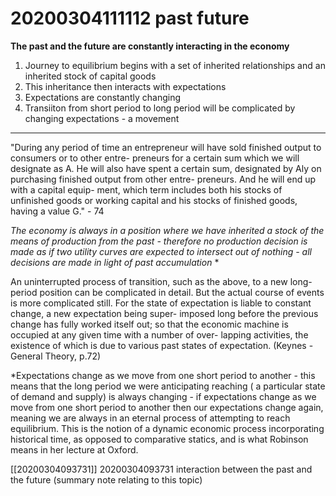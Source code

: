 20200304111112 past future
==========================



**The past and the future are constantly interacting in the economy**
1. Journey to equilibrium begins with a set of inherited relationships and an inherited stock of capital goods
2. This inheritance then interacts with expectations
3. Expectations are constantly changing
4. Transiiton from short period to long period will be complicated by changing expectations - a movement 

---

"During any period of time an entrepreneur will have  sold finished output to consumers or to other entre-  preneurs for a certain sum which we will designate as  A. He will also have spent a certain sum, designated  by Aly on purchasing finished output from other entre-  preneurs. And he will end up with a capital equip-  ment, which term includes both his stocks of unfinished  goods or working capital and his stocks of finished goods,  having a value G." - 74

*The economy is always in a position where we have inherited a stock of  the means of production from the past - therefore no production decision is made as if two utility curves are expected to intersect out of nothing - all decisions are made in light of past accumulation* *

An uninterrupted process of transition, such as the  above, to a new long-period position can be complicated in detail. But the actual course of events is more  complicated still. For the state of expectation is liable  to constant change, a new expectation being super-  imposed long before the previous change has fully  worked itself out; so that the economic machine is  occupied at any given time with a number of over-  lapping activities, the existence of which is due to  various past states of expectation.
(Keynes - General Theory, p.72)

*Expectations change as we move from one short period to another - this means that the long period we were anticipating reaching ( a particular state of demand and supply) is always changing - if expectations change as we move from one short period to another then our expectations change again, meaning we are always in an eternal process of attempting to reach equilibrium. This is the notion of a dynamic economic process incorporating historical time, as opposed to comparative statics, and is what Robinson means in her lecture at Oxford.

[[20200304093731]] 20200304093731 interaction between the past and the future (summary note relating to this topic)